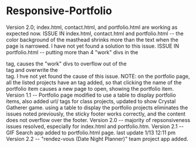 # Responsive-Portfolio
Version 2.0; index.html, contact.html, and portfolio.html are working as expected now.
ISSUE IN index.html, contact.html and portfolio.html -- the color background of the masthead shrinks more than the text when the page is narrowed. I have not yet found a solution to this issue.
ISSUE IN portfolio.html -- putting more than 4 "work" divs in the <section> tag, causes the "work" divs to overflow out of the <section> tag and overwrite the <footer> tag. I hve not yet found the cause of this issue.
NOTE: on the portfolio page, all the listed projects have an <a> tag added, so that clicking the name of the portfolio item causes a new page to open, showing the portfolio item.
Version 1.1 -- Portfolio page modified to use a table to display portfolio items, also added url/<a> tags for class projects, updated to show Crystal Gatherer game. using a table to display the portfolio projects eliminates the issues noted previously, the sticky footer works correctly, and the content does not overflow over the footer.
Version 2.0 -- majority of repsonsiveness issues resolved, especially for index.html and portfolio.htm.
Version 2.1 -- GIF Search app added to portfolio.html page.
last update 1/13 12:11 pm
Version 2.2 -- "rendez-vous (Date Night Planner)" team project app added.